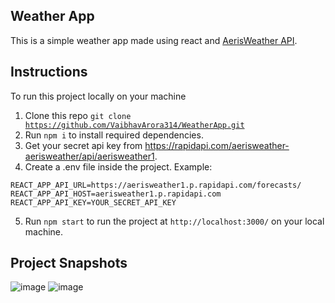 ## Weather App
This is a simple weather app made using react and [AerisWeather API](https://rapidapi.com/aerisweather-aerisweather/api/aerisweather1).

## Instructions
To run this project locally on your machine
1. Clone this repo <code>git clone https://github.com/VaibhavArora314/WeatherApp.git</code>
2. Run <code>npm i</code> to install required dependencies.
3. Get your secret api key from https://rapidapi.com/aerisweather-aerisweather/api/aerisweather1.
4. Create a .env file inside the project.
Example:
```
REACT_APP_API_URL=https://aerisweather1.p.rapidapi.com/forecasts/
REACT_APP_API_HOST=aerisweather1.p.rapidapi.com
REACT_APP_API_KEY=YOUR_SECRET_API_KEY
```
5. Run <code>npm start</code> to run the project at <code>http://localhost:3000/</code> on your local machine.

## Project Snapshots
![image](https://user-images.githubusercontent.com/84830429/207580459-3818980f-734f-4ac8-8c04-cfcee4a02361.png)
![image](https://user-images.githubusercontent.com/84830429/207580552-ed9c6164-0060-44cb-8154-b0d148bd1f39.png)
